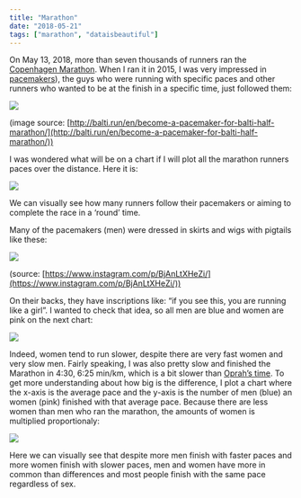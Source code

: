 ```yaml
---
title: "Marathon"
date: "2018-05-21"
tags: ["marathon", "dataisbeautiful"]
---
```


On May 13, 2018, more than seven thousands of runners ran the [Copenhagen Marathon](https://copenhagenmarathon.dk/). When I ran it in 2015, I was very impressed in [pacemakers](https://en.wikipedia.org/wiki/Pacemaker_%28running)), the guys who were running with specific paces and other runners who wanted to be at the finish in a specific time, just followed them:

<img src="pacemakers.jpeg" class="img-fluid" />

(image source: [http://balti.run/en/become-a-pacemaker-for-balti-half-marathon/](http://balti.run/en/become-a-pacemaker-for-balti-half-marathon/))

I was wondered what will be on a chart if I will plot all the marathon runners paces over the distance. Here it is:

<img src="paces.png" class="img-fluid" />

We can visually see how many runners follow their pacemakers or aiming to complete the race in a ‘round’ time.

Many of the pacemakers (men) were dressed in skirts and wigs with pigtails like these:

<img src="inst.jpeg" class="img-fluid" />

(source: [https://www.instagram.com/p/BjAnLtXHeZi/](https://www.instagram.com/p/BjAnLtXHeZi/))

On their backs, they have inscriptions like: “if you see this, you are running like a girl”. I wanted to check that idea, so all men are blue and women are pink on the next chart:

<img src="paces-color.png" class="img-fluid" />

Indeed, women tend to run slower, despite there are very fast women and very slow men. Fairly speaking, I was also pretty slow and finished the Marathon in 4:30, 6:25 min/km, which is a bit slower than [Oprah’s time](http://naturalrunningcenter.com/2012/10/15/m-n/).
To get more understanding about how big is the difference, I plot a chart where the x-axis is the average pace and the y-axis is the number of men (blue) an women (pink) finished with that average pace. Because there are less women than men who ran the marathon, the amounts of women is multiplied proportionaly:

<img src="sex.png" class="img-fluid" />

Here we can visually see that despite more men finish with faster paces and more women finish with slower paces, men and women have more in common than differences and most people finish with the same pace regardless of sex.
